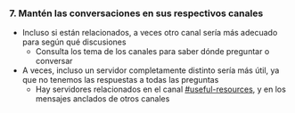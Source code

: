 ### 7. Mantén las conversaciones en sus respectivos canales

- Incluso si están relacionados, a veces otro canal sería más adecuado para según qué discusiones
    - Consulta los tema de los canales para saber dónde preguntar o conversar
- A veces, incluso un servidor completamente distinto sería más útil, ya que no tenemos las respuestas a todas las preguntas
    - Hay servidores relacionados en el canal [#useful-resources](https://discord.com/channels/283769550611152897/638041441079263283), y en los mensajes anclados de otros canales
